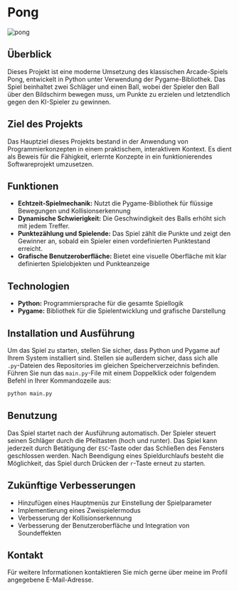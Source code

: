 # Pong

![pong](https://github.com/markuslangus/Pong/assets/160343238/4ed3d882-152f-4b12-af20-eeda7392d64a)

## Überblick

Dieses Projekt ist eine moderne Umsetzung des klassischen Arcade-Spiels Pong, entwickelt in Python unter Verwendung der Pygame-Bibliothek. Das Spiel beinhaltet zwei Schläger und einen Ball, wobei der Spieler den Ball über den Bildschirm bewegen muss, um Punkte zu erzielen und letztendlich gegen den KI-Spieler zu gewinnen. 

## Ziel des Projekts

Das Hauptziel dieses Projekts bestand in der Anwendung von Programmierkonzepten in einem praktischem, interaktivem Kontext. Es dient als Beweis für die Fähigkeit, erlernte Konzepte in ein funktionierendes Softwareprojekt umzusetzen.

## Funktionen

* **Echtzeit-Spielmechanik:** Nutzt die Pygame-Bibliothek für flüssige Bewegungen und Kollisionserkennung
* **Dynamische Schwierigkeit:** Die Geschwindigkeit des Balls erhöht sich mit jedem Treffer.
* **Punktezählung und Spielende:** Das Spiel zählt die Punkte und zeigt den Gewinner an, sobald ein Spieler einen vordefinierten Punktestand erreicht.
* **Grafische Benutzeroberfläche:** Bietet eine visuelle Oberfläche mit klar definierten Spielobjekten und Punkteanzeige

## Technologien

* **Python:** Programmiersprache für die gesamte Spiellogik
* **Pygame:** Bibliothek für die Spielentwicklung und grafische Darstellung

## Installation und Ausführung

Um das Spiel zu starten, stellen Sie sicher, dass Python und Pygame auf Ihrem System installiert sind. Stellen sie außerdem sicher, dass sich alle ```.py```-Dateien des Repositories im gleichen Speicherverzeichnis befinden. Führen Sie nun das ```main.py```-File mit einem Doppelklick oder folgendem Befehl in Ihrer Kommandozeile aus:

```bash
python main.py
```

## Benutzung

Das Spiel startet nach der Ausführung automatisch. Der Spieler steuert seinen Schläger durch die Pfeiltasten (hoch und runter). Das Spiel kann jederzeit durch Betätigung der ```ESC```-Taste oder das Schließen des Fensters geschlossen werden. Nach Beendigung eines Spieldurchlaufs besteht die Möglichkeit, das Spiel durch Drücken der ```r```-Taste erneut zu starten.

## Zukünftige Verbesserungen

* Hinzufügen eines Hauptmenüs zur Einstellung der Spielparameter
* Implementierung eines Zweispielermodus
* Verbesserung der Kollisionserkennung
* Verbesserung der Benutzeroberfläche und Integration von Soundeffekten

## Kontakt

Für weitere Informationen kontaktieren Sie mich gerne über meine im Profil angegebene E-Mail-Adresse.
